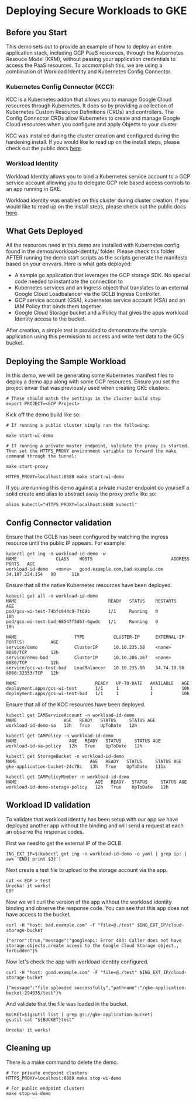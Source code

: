 # Deploying Secure Workloads to GKE

## Before you Start
This demo sets out to provide an example of how to deploy an entire application stack, including GCP PaaS resources, through the Kubernetes Resouce Model (KRM), without passing your application credentials to access the PaaS resources. To accmomplish this, we are using a combination of Workload Identity and Kubernetes Config Connector. 

### Kubernetes Config Connector (KCC):
KCC is a Kubernetes addon that allows you to manage Google Cloud resources through Kubernetes. It does so by providing a collection of Kubernetes Custom Resource Definitions (CRDs) and controllers. The Config Connector CRDs allow Kubernetes to create and manage Google Cloud resources when you configure and apply Objects to your cluster.

KCC was installed during the cluster creation and configured during the hardening install. If you would like to read up on the install steps, please check out the public docs [here](https://cloud.google.com/config-connector/docs/how-to/install-upgrade-uninstall).

### Workload Identity
Workload Identity allows you to bind a Kubernetes service account to a GCP service account allowing you to delegate GCP role based access controls to an app running in GKE.

Workload identity was enabled on this cluster during cluster creation. If you would like to read up on the install steps, please check out the public docs [here](https://cloud.google.com/kubernetes-engine/docs/how-to/workload-identity).

## What Gets Deployed
All the resources need in this demo are installed with Kubernetes config found in the demos/workload-identity/ folder. Please check this folder AFTER running the demo start scripts as the scripts generate the manifests based on your envvars. Here is what gets deployed:
* A sample go application that leverages the GCP storage SDK. No special code needed to instantiate the connection to 
* Kubernetes services and an Ingress object that translates to an external Google Cloud Loadbalancer via the GCLB Ingress Controller.
* GCP service account (GSA), kubernetes service account (KSA) and an IAM Policy that binds them together.
* Google Cloud Storage bucket and a Policy that gives the apps workload Identity access to the bucket.

After creation, a simple test is provided to demonstrate the sample application using this permission to access and write test data to the GCS bucket.  

## Deploying the Sample Workload
In this demo, we will be generating some Kubernetes manifest files to deploy a demo app along with some GCP resources. Ensure you set the project envar that was previously used when creating GKE clusters:

```shell
# These should match the settings in the cluster build step
export PROJECT=<GCP Project>
```
Kick off the demo build like so:
```shell
# If running a public cluster simply run the following:

make start-wi-demo

# If running a private master endpoint, validate the proxy is started. Then set the HTTPS_PROXY environment variable to forward the make command through the tunnel:

make start-proxy

HTTPS_PROXY=localhost:8888 make start-wi-demo
```

If you are running this demo against a private master endpoint do yourself a solid create and alias to abstract away the proxy prefix like so:
```
alias kubectl="HTTPS_PROXY=localhost:8888 kubectl"
```

## Config Connector validation

Ensure that the GCLB has been configured by watching the ingress resource until the public IP appears. For example:
```shell
kubectl get ing -n workload-id-demo -w
NAME               CLASS    HOSTS                              ADDRESS          PORTS   AGE
workload-id-demo   <none>   good.example.com,bad.example.com   34.107.224.154   80      11h
```

Ensure that all the native Kubernetes resources have been deployed.
```shell
kubectl get all -n workload-id-demo
NAME                                   READY   STATUS    RESTARTS   AGE
pod/gcs-wi-test-74bfc944c9-7t69b       1/1     Running   0          10h
pod/gcs-wi-test-bad-68547f5d67-6gwdc   1/1     Running   0          10h

NAME                      TYPE           CLUSTER-IP      EXTERNAL-IP   PORT(S)          AGE
service/demo              ClusterIP      10.10.235.58    <none>        8080/TCP         12h
service/demo-bad          ClusterIP      10.10.206.167   <none>        8080/TCP         12h
service/gcs-wi-test-bad   LoadBalancer   10.10.235.80    34.74.19.50   8080:32353/TCP   12h

NAME                              READY   UP-TO-DATE   AVAILABLE   AGE
deployment.apps/gcs-wi-test       1/1     1            1           10h
deployment.apps/gcs-wi-test-bad   1/1     1            1           10h
```

Ensure that all of the KCC resources have been deployed.
```shell
kubectl get IAMServiceAccount -n workload-id-demo
NAME                  AGE   READY   STATUS     STATUS AGE
workload-id-demo-sa   12h   True    UpToDate   12h

kubectl get IAMPolicy -n workload-id-demo
NAME                    AGE   READY   STATUS     STATUS AGE
workload-id-sa-policy   12h   True    UpToDate   12h

kubectl get StorageBucket -n workload-id-demo
NAME                            AGE   READY   STATUS     STATUS AGE
gke-application-bucket-24c78c   13h   True    UpToDate   111s

kubectl get IAMPolicyMember -n workload-id-demo
NAME                              AGE   READY   STATUS     STATUS AGE
workload-id-demo-storage-policy   12h   True    UpToDate   12h
```

## Workload ID validation
To validate that workload identity has been setup with our app we have deployed another app without the binding and will send a request at each an observe the response codes.

First we need to get the external IP of the GCLB. 

```shell
ING_EXT_IP=$(kubectl get ing -n workload-id-demo -o yaml | grep ip: | awk 'END{ print $3}')
```
Next create a test file to upload to the storage account via the app.
```shell
cat << EOF > test
Ureeka! it works!
EOF
```
Now we will curl the version of the app without the workload identity binding and observe the response code. You can see that this app does not have access to the bucket.
```shell
curl -H "host: bad.example.com" -F "file=@./test" $ING_EXT_IP/cloud-storage-bucket

{"error":true,"message":"googleapi: Error 403: Caller does not have storage.objects.create access to the Google Cloud Storage object., forbidden"}%
```
Now let's check the app with workload identity configured. 
```shell
curl -H "host: good.example.com" -F "file=@./test" $ING_EXT_IP/cloud-storage-bucket

{"message":"file uploaded successfully","pathname":"/gke-application-bucket-294935/test"}%
```
And validate that the file was loaded in the bucket.
```shell
BUCKET=$(gsutil list | grep gs://gke-application-bucket)
gsutil cat "${BUCKET}test"

Ureeka! it works!
```
## Cleaning up

There is a make command to delete the demo.
```shell
# For private endpoint clusters
HTTPS_PROXY=localhost:8888 make stop-wi-demo

# For public endpoint clusters
make stop-wi-demo
```
